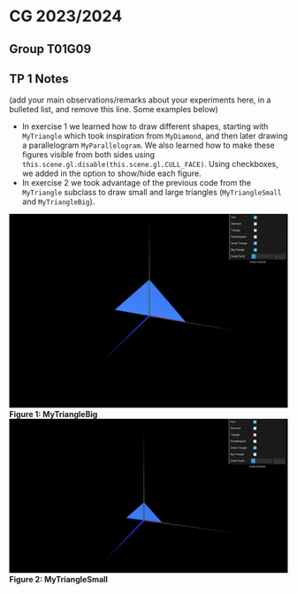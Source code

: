 # CG 2023/2024

## Group T01G09

## TP 1 Notes

(add your main observations/remarks about your experiments here, in a bulleted list, and remove this line. Some examples below)

- In exercise 1 we learned how to draw different shapes, starting with `MyTriangle` which took inspiration from `MyDiamond`, and then later drawing a parallelogram `MyParallelogram`. We also learned how to make these figures visible from both sides using `this.scene.gl.disable(this.scene.gl.CULL_FACE)`. Using checkboxes, we added in the option to show/hide each figure.
- In exercise 2 we took advantage of the previous code from the `MyTriangle` subclass to draw small and large triangles (`MyTriangleSmall` and `MyTriangleBig`).

![Screenshot 1](screenshots/cg-t01g09-tp1-1.png)
**Figure 1: MyTriangleBig**
![Screenshot 2 (extra for small triangle)](screenshots/for_readme_small_triangle_only.png)
**Figure 2: MyTriangleSmall**
